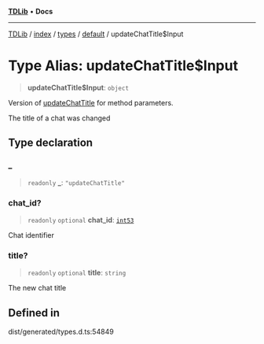 [**TDLib**](../../../../../../README.md) • **Docs**

***

[TDLib](../../../../../../modules.md) / [index](../../../../../README.md) / [types](../../../README.md) / [default](../README.md) / updateChatTitle$Input

# Type Alias: updateChatTitle$Input

> **updateChatTitle$Input**: `object`

Version of [updateChatTitle](updateChatTitle.md) for method parameters.

The title of a chat was changed

## Type declaration

### \_

> `readonly` **\_**: `"updateChatTitle"`

### chat\_id?

> `readonly` `optional` **chat\_id**: [`int53`](int53.md)

Chat identifier

### title?

> `readonly` `optional` **title**: `string`

The new chat title

## Defined in

dist/generated/types.d.ts:54849
